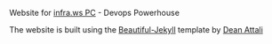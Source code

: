 Website for [infra.ws PC](https://infra.ws/) - Devops Powerhouse

The website is built using the [Beautiful-Jekyll](https://beautifuljekyll.com/) template by [Dean Attali](https://deanattali.com/)
